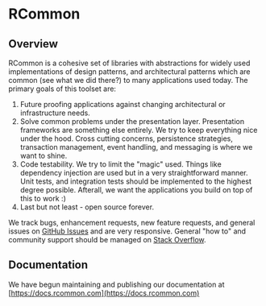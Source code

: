 # RCommon

## Overview
RCommon is a cohesive set of libraries with abstractions for widely used implementations of design patterns, and architectural patterns which are common (see what we did there?) to many applications used today. The primary goals of this toolset are:
1. Future proofing applications against changing architectural or infrastructure needs.
2. Solve common problems under the presentation layer. Presentation frameworks are something else entirely. We try to keep everything nice under the hood. Cross cutting concerns, persistence strategies, transaction management, event handling, and messaging is where we want to shine.
3. Code testability. We try to limit the "magic" used. Things like dependency injection are used but in a very straightforward manner. Unit tests, and integration tests should be implemented to the highest degree possible. Afterall, we want the applications you build on top of this to work :) 
4. Last but not least - open source forever. 

We track bugs, enhancement requests, new feature requests, and general issues on [GitHub Issues](https://github.com/Reactor2Team/RCommon/issues "GitHub Issues") and are very responsive. General "how to" and community support should be managed on [Stack Overflow](https://stackoverflow.com/questions/tagged/rcommon "Stack Overflow"). 

## Documentation
We have begun maintaining and publishing our documentation at [https://docs.rcommon.com](https://docs.rcommon.com)
